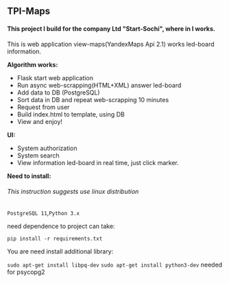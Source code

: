 ## TPI-Maps
#### This project I build for the company Ltd "Start-Sochi", where in I works.

This is web application view-maps(YandexMaps Api 2.1) works led-board information.
   
   
**Algorithm works:**

- Flask start web application
- Run async web-scrapping(HTML+XML) answer led-board
- Add data to DB (PostgreSQL)
- Sort data in DB and repeat web-scrapping 10 minutes
- Request from user
- Build index.html to template, using DB
- View and enjoy!

**UI:**

- System authorization
- System search
- View information led-board in real time, just click marker.


**Need to install:**

###### This instruction suggests use linux distribution
`PostgreSQL 11`,`Python 3.x`

need dependence to project can take:

`pip install -r requirements.txt`

You are need install additional library:

`sudo apt-get install libpq-dev`
`sudo apt-get install python3-dev`
 needed for psycopg2
 
 
